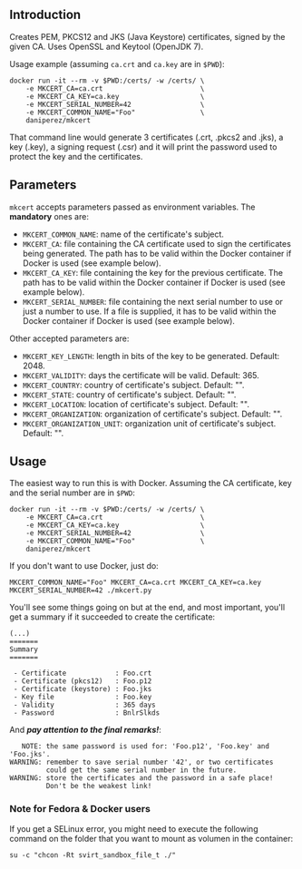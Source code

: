 ## Introduction 
Creates PEM, PKCS12 and JKS (Java Keystore) certificates, signed by the given
CA. Uses OpenSSL and Keytool (OpenJDK 7).

Usage example (assuming ```ca.crt``` and ```ca.key``` are in ```$PWD```):
```
docker run -it --rm -v $PWD:/certs/ -w /certs/ \
    -e MKCERT_CA=ca.crt                        \
    -e MKCERT_CA_KEY=ca.key                    \
    -e MKCERT_SERIAL_NUMBER=42                 \
    -e MKCERT_COMMON_NAME="Foo"                \
    daniperez/mkcert 
```
That command line would generate 3 certificates (.crt, .pkcs2 and .jks), a key (.key), a signing request (.csr) and it will print the password used to protect the key and the certificates.

## Parameters

```mkcert``` accepts parameters passed as environment variables. 
The **mandatory** ones are:

* ```MKCERT_COMMON_NAME```: name of the certificate's subject.
* ```MKCERT_CA```: file containing the CA certificate used to 
sign the certificates being generated. The path has to be valid within
the Docker container if Docker is used (see example below).
* ```MKCERT_CA_KEY```: file containing the key for the previous certificate.
The path has to be valid within the Docker container if Docker is used
(see example below).
* ```MKCERT_SERIAL_NUMBER```: file containing the next serial number to use
or just a number to use. If a file is supplied, it has to be valid within the
Docker container if Docker is used (see example below).

Other accepted parameters are:

* ```MKCERT_KEY_LENGTH```: length in bits of the key to be generated. 
Default: 2048.
* ```MKCERT_VALIDITY```: days the certificate will be valid. Default: 365.
* ```MKCERT_COUNTRY```: country of certificate's subject. Default: "".
* ```MKCERT_STATE```: country of certificate's subject. Default: "".
* ```MKCERT_LOCATION```: location of certificate's subject. Default: "".
* ```MKCERT_ORGANIZATION```: organization of certificate's subject.
Default: "".
* ```MKCERT_ORGANIZATION_UNIT```: organization unit of certificate's subject.
Default: "".

## Usage

The easiest way to run this is with Docker. Assuming the CA certificate,
key and the serial number are in ```$PWD```:

```
docker run -it --rm -v $PWD:/certs/ -w /certs/ \
    -e MKCERT_CA=ca.crt                        \
    -e MKCERT_CA_KEY=ca.key                    \
    -e MKCERT_SERIAL_NUMBER=42                 \
    -e MKCERT_COMMON_NAME="Foo"                \
    daniperez/mkcert 
```

If you don't want to use Docker, just do:

```
MKCERT_COMMON_NAME="Foo" MKCERT_CA=ca.crt MKCERT_CA_KEY=ca.key MKCERT_SERIAL_NUMBER=42 ./mkcert.py
```

You'll see some things going on but at the end, and most important, you'll
get a summary if it succeeded to create the certificate:

```
(...)
=======
Summary
=======

 - Certificate            : Foo.crt
 - Certificate (pkcs12)   : Foo.p12
 - Certificate (keystore) : Foo.jks
 - Key file               : Foo.key
 - Validity               : 365 days 
 - Password               : BnlrSlkds
 ```

And _**pay attention to the final remarks!**_:

```
   NOTE: the same password is used for: 'Foo.p12', 'Foo.key' and 'Foo.jks'.
WARNING: remember to save serial number '42', or two certificates
         could get the same serial number in the future.
WARNING: store the certificates and the password in a safe place!
         Don't be the weakest link!
```

### Note for Fedora & Docker users

If you get a SELinux error, you might need to execute the following command on
the folder that you want to mount as volumen in the container:

```
su -c "chcon -Rt svirt_sandbox_file_t ./"
```
